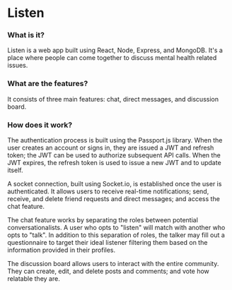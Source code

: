 # Listen

### What is it?
Listen is a web app built using React, Node, Express, and MongoDB. It's a place where people can come together to discuss mental health related issues.

### What are the features?
It consists of three main features: chat, direct messages, and discussion board.

### How does it work?
The authentication process is built using the Passport.js library. When the user creates an account or signs in, they are issued a JWT and refresh token; the JWT can be used to authorize subsequent API calls. When the JWT expires, the refresh token is used to issue a new JWT and to update itself.

A socket connection, built using Socket.io, is established once the user is authenticated. It allows users to receive real-time notifications; send, receive, and delete friend requests and direct messages; and access the chat feature.

The chat feature works by separating the roles between potential conversationalists. A user who opts to "listen" will match with another who opts to "talk". In addition to this separation of roles, the talker may fill out a questionnaire to target their ideal listener filtering them based on the information provided in their profiles.

The discussion board allows users to interact with the entire community. They can create, edit, and delete posts and comments; and vote how relatable they are.